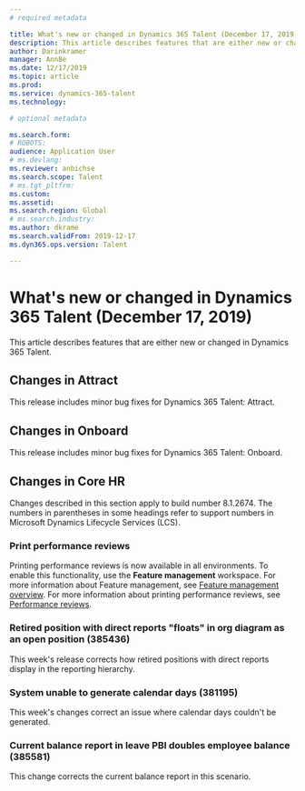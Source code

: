 ```yaml
---
# required metadata

title: What's new or changed in Dynamics 365 Talent (December 17, 2019)
description: This article describes features that are either new or changed in Microsoft Dynamics 365 Talent.
author: Darinkramer
manager: AnnBe
ms.date: 12/17/2019
ms.topic: article
ms.prod: 
ms.service: dynamics-365-talent
ms.technology: 

# optional metadata

ms.search.form: 
# ROBOTS: 
audience: Application User
# ms.devlang: 
ms.reviewer: anbichse
ms.search.scope: Talent
# ms.tgt_pltfrm: 
ms.custom: 
ms.assetid: 
ms.search.region: Global
# ms.search.industry: 
ms.author: dkrame
ms.search.validFrom: 2019-12-17
ms.dyn365.ops.version: Talent

---
```

# What's new or changed in Dynamics 365 Talent (December 17, 2019)

This article describes features that are either new or changed in Dynamics 365 Talent.

## Changes in Attract

This release includes minor bug fixes for Dynamics 365 Talent: Attract.

## Changes in Onboard

This release includes minor bug fixes for Dynamics 365 Talent: Onboard.

## Changes in Core HR

Changes described in this section apply to build number 8.1.2674. The numbers in parentheses in some headings refer to support numbers in Microsoft Dynamics Lifecycle Services (LCS).

### Print performance reviews

Printing performance reviews is now available in all environments. To enable this functionality, use the **Feature management** workspace. For more information about Feature management, see [Feature management overview](https://docs.microsoft.com/dynamics365/fin-ops-core/fin-ops/get-started/feature-management/feature-management-overview). For more information about printing performance reviews, see [Performance reviews](https://docs.microsoft.com/dynamics365/talent/performance-management-overview#performance-reviews).

### Retired position with direct reports "floats" in org diagram as an open position (385436)

This week's release corrects how retired positions with direct reports display in the reporting hierarchy.
 
### System unable to generate calendar days (381195) 

This week's changes correct an issue where calendar days couldn't be generated.

### Current balance report in leave PBI doubles employee balance (385581)

This change corrects the current balance report in this scenario.
